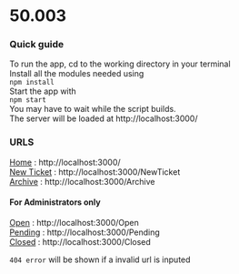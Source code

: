 # 50.003

### Quick guide ###
To run the app, cd to the working directory in your terminal</br>
Install all the modules needed using</br>
`npm install`</br>
Start the app with </br>
`npm start` </br>
You may have to wait while the script builds. </br>
The server will be loaded at http://localhost:3000/ </br>

### URLS ###
[Home](http://localhost:3000/) : http://localhost:3000/ </br>
[New Ticket](localhost:3000/NewTicket) : http://localhost:3000/NewTicket </br>
[Archive](http://localhost:3000/Archive) : http://localhost:3000/Archive </br>

#### For Administrators only ####
[Open](http://localhost:3000/Open) : http://localhost:3000/Open </br>
[Pending](localhost:3000/Pending) : http://localhost:3000/Pending </br>
[Closed](http://localhost:3000/Closed) : http://localhost:3000/Closed </br>

`404 error` will be shown if a invalid url is inputed

